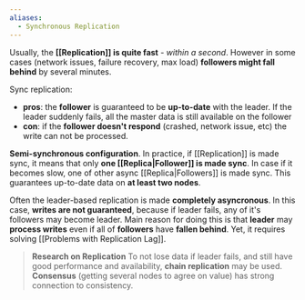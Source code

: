 ```yaml
---
aliases:
  - Synchronous Replication
---
```

Usually, the **[[Replication]] is quite fast** - *within a second*. However in some cases (network issues, failure recovery, max load) **followers might fall behind** by several minutes.

Sync replication:
- **pros**: the **follower** is guaranteed to be **up-to-date** with the leader. If the leader suddenly fails, all the master data is still available on the follower
- **con**: if the **follower doesn't respond** (crashed, network issue, etc) the write can not be processed.

**Semi-synchronous configuration**. In practice, if [[Replication]] is made sync, it means that only **one [[Replica|Follower]] is made sync**. In case if it becomes slow, one of other async [[Replica|Followers]] is made sync. This guarantees up-to-date data on **at least two nodes**. 

Often the leader-based replication is made **completely asyncronous**. In this case, **writes are not guaranteed**, because if leader fails, any of it's followers may become leader.
Main reason for doing this is that **leader** may **process writes** even if all of **followers** have **fallen behind**. Yet, it requires solving [[Problems with Replication Lag]].

>  **Research on Replication**
>  To not lose data if leader fails, and still have good performance and availability, **chain replication** may be used.
>  **Consensus** (getting several nodes to agree on value) has strong connection to consistency.
